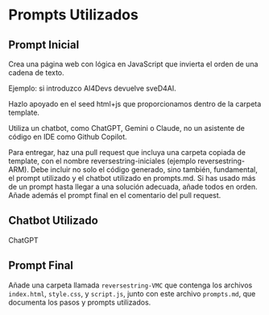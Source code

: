 
# Prompts Utilizados

## Prompt Inicial
Crea una página web con lógica en JavaScript que invierta el orden de una cadena de texto.

Ejemplo: si introduzco AI4Devs devuelve sveD4AI.

Hazlo apoyado en el seed html+js que proporcionamos dentro de la carpeta template. 

Utiliza un chatbot, como ChatGPT, Gemini o Claude, no un asistente de código en IDE como Github Copilot.

Para entregar, haz una pull request que incluya una carpeta copiada de template, con el nombre reversestring-iniciales (ejemplo reversestring-ARM). Debe incluir no solo el código generado, sino también, fundamental, el prompt utilizado y el chatbot utilizado en prompts.md. Si has usado más de un prompt hasta llegar a una solución adecuada, añade todos en orden. Añade además el prompt final en el comentario del pull request.

## Chatbot Utilizado
ChatGPT

## Prompt Final
Añade una carpeta llamada `reversestring-VMC` que contenga los archivos `index.html`, `style.css`, y `script.js`, junto con este archivo `prompts.md`, que documenta los pasos y prompts utilizados.
